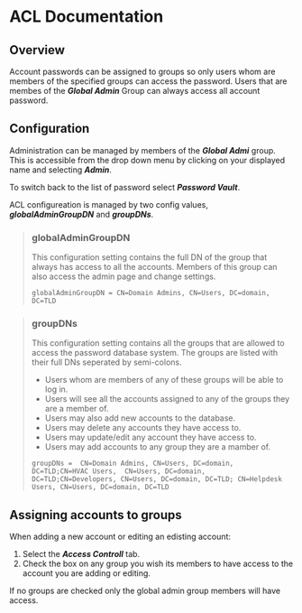 
# ACL Documentation

## Overview

Account passwords can be assigned to groups so only users whom are members of 
the specified groups can access the password.
Users that are membes of the ***Global Admin*** Group can always access all 
account password.

## Configuration

Administration can be managed by members of the ***Global Admi*** group. This is
accessible from the drop down menu by clicking on your displayed name and
selecting ***Admin***.

To switch back to the list of password select ***Password Vault***.

ACL configureation is managed by two config values, ***globalAdminGroupDN*** and 
***groupDNs***.

>### globalAdminGroupDN
>
>This configuration setting contains the full DN of the group that always has 
>access to all the accounts. Members of this group can also access the admin 
>page and change settings.
>
>`globalAdminGroupDN = CN=Domain Admins, CN=Users, DC=domain, DC=TLD`
>

>### groupDNs
>
>This configuration setting contains all the groups that are allowed to access 
>the password database system. The groups are listed with their full DNs 
> seperated by semi-colons.
>
> - Users whom are members of any of these groups will be able to log in. 
> - Users will see all the accounts assigned to any 
> of the groups they are a member of. 
> - Users may also add new accounts to the database.
> - Users may delete any accounts they have access to.
> - Users may update/edit any account they have access to.
> - Users may add accounts to any group they are a mamber of.
>
>`groupDNs =  CN=Domain Admins, CN=Users, DC=domain, DC=TLD;CN=HVAC Users, 
>CN=Users, DC=domain, DC=TLD;CN=Developers, CN=Users, DC=domain, DC=TLD;
>CN=Helpdesk Users, CN=Users, DC=domain, DC=TLD`
>

## Assigning accounts to groups

When adding a new account or editing an edisting account:

1. Select the ***Access Controll*** tab.
2. Check the box on any group you wish its members to have access to the account
 you are adding or editing.

If no groups are checked only the global admin group members will have access.